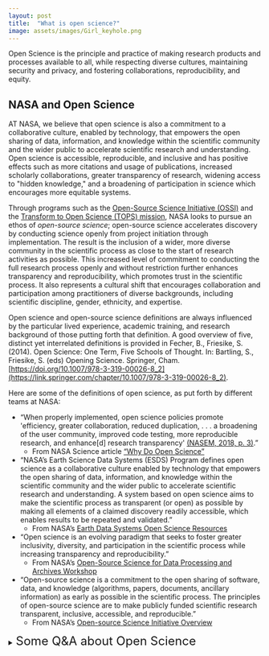 ```yaml
---
layout: post
title:  "What is open science?"
image: assets/images/Girl_keyhole.png
---
```


Open Science is the principle and practice of making research products and processes available to all, while respecting diverse cultures, maintaining security and privacy, and fostering collaborations, reproducibility, and equity.

## NASA and Open Science

AT NASA, we believe that open science is also a commitment to a collaborative culture, enabled by technology, that empowers the open sharing of data, information, and knowledge within the scientific community and the wider public to accelerate scientific research and understanding. Open science is accessible, reproducible, and inclusive and has positive effects such as more citations and usage of publications, increased scholarly collaborations, greater transparency of research, widening access to "hidden knowledge," and a broadening of participation in science which encourages more equitable systems. 

Through programs such as the [Open-Source Science Initiative (OSSI)](https://science.nasa.gov/open-science-overview) and the [Transform to Open Science (TOPS) mission](https://science.nasa.gov/open-science/transform-to-open-science), NASA looks to pursue an ethos of *open-source science*; open-source science accelerates discovery by conducting science openly from project initiation through implementation. The result is the inclusion of a wider, more diverse community in the scientific process as close to the start of research activities as possible. This increased level of commitment to conducting the full research process openly and without restriction further enhances transparency and reproducibility, which promotes trust in the scientific process. It also represents a cultural shift that encourages collaboration and participation among practitioners of diverse backgrounds, including scientific discipline, gender, ethnicity, and expertise.

Open science and open-source science definitions are always influenced by the particular lived experience, academic training, and research background of those putting forth that definition. A good overview of five, distinct yet interrelated definitions is provided in Fecher, B., Friesike, S. (2014). Open Science: One Term, Five Schools of Thought. In: Bartling, S., Friesike, S. (eds) Opening Science. Springer, Cham. [https://doi.org/10.1007/978-3-319-00026-8_2](https://link.springer.com/chapter/10.1007/978-3-319-00026-8_2).

Here are some of the definitions of open science, as put forth by different teams at NASA:
- “When properly implemented, open science policies promote 'efficiency, greater collaboration, reduced duplication, . . . a broadening of the user community, improved code testing, more reproducible research, and enhance[d] research transparency' [(NASEM, 2018, p. 3)](https://doi.org/10.17226/25116).”
  - From NASA Science article [“Why Do Open Science”](https://science.nasa.gov/open-science/why-do-open-science)  
- “NASA’s Earth Science Data Systems (ESDS) Program defines open science as a collaborative culture enabled by technology that empowers the open sharing of data, information, and knowledge within the scientific community and the wider public to accelerate scientific research and understanding. A system based on open science aims to make the scientific process as transparent (or open) as possible by making all elements of a claimed discovery readily accessible, which enables results to be repeated and validated.” 
  - From NASA’s [Earth Data Systems Open Science Resources](https://www.earthdata.nasa.gov/esds/open-science)
- “Open science is an evolving paradigm that seeks to foster greater inclusivity, diversity, and participation in the scientific process while increasing transparency and reproducibility.” 
  - From NASA’s [Open-Source Science for Data Processing and Archives Workshop](https://science.nasa.gov/researchers/science-data/open-source-science-workshop)
- “Open-source science is a commitment to the open sharing of software, data, and knowledge (algorithms, papers, documents, ancillary information) as early as possible in the scientific process. The principles of open-source science are to make publicly funded scientific research transparent, inclusive, accessible, and reproducible.” 
  - From NASA’s [Open-source Science Initiative Overview](https://science.nasa.gov/open-science-overview)  


<details> <summary><span style="font-size:x-large;">Some Q&A about Open Science</span></summary>

  <h4>What is open-source science (OSS)?</h4>
  Open-source science is a commitment to the open sharing of software, data, and knowledge (algorithms, papers, documents, ancillary information) from the start of research activities. The principles of OSS are to make publicly funded scientific research transparent, inclusive, accessible, and reproducible. OSS is enabled by advances in technology, including collaboration tools and cloud computing. More information is available from NASA's Science Mission Directorate (SMD) Policy Document <a href = "https://science.nasa.gov/researchers/science-data/science-information-policy">(SPD-41)</a> on science information policy.
  
  <h4>What is the difference between open-source science and open science?</h4>
  <a href = "https://agupubs.onlinelibrary.wiley.com/doi/full/10.1029/2020EA001562">Ramachandran et al.</a> define open science as “a collaborative culture enabled by technology that empowers the open sharing of data, information, and knowledge within the scientific community and the wider public to accelerate scientific research and understanding.” The primary difference is that open-source science commits to making the scientific process open from the start of research activities rather than making research results open once the research is complete and papers are published. The commitment to conduct research in the open supports greater participation in answering fundamental scientific questions and the use of publicly funded research, data, and analysis for societal benefit.
  
  <h4>What is the difference between open-source science and open data?</h4>
 Open data are a critical component of open-source science. Other components of OSS include open documentation, publications, citizen science, challenges/prizes, open-source software, open peer review, open notebooks, and open educational resources among others.
  
  <h4>Is the lack of open science a cultural or technical issue?</h4>
 Both. Open science is more than just the open sharing of data and code. It also is a cultural shift in the scientific process that encourages collaboration among people of diverse backgrounds, including scientific field, gender, location, ethnicity, and expertise. By removing barriers to participation in the scientific process, open-source science is inherently inclusive and collaborative. NASA’s vision is to use open science principles to expand participation in the scientific process, improve reproducibility, and accelerate scientific discovery for societal benefit. Technological considerations include use of existing investments in infrastructure and mechanisms for community contributions, while limiting the proliferation of unvalidated data.
 
 <h4>Does open science mean "free" science?</h4>
 Open science is the commitment to the full, free, and open sharing of data, code and knowledge as early in the research process as possible. 
In terms of activities related to NASA’s <a href = "https://science.nasa.gov/open-science">Open-Source Science Initiative</a>, <a href = "https://science.nasa.gov/science-red/s3fs-public/atoms/files/Scientific%20Information%20policy%20SPD-41.pdf">Science Mission Directorate</a> (SMD) Policy Document (SPD-41) consolidates existing guidance for the openness and accessibility of data, software, papers, and ancillary information resulting from SMD-funded efforts
  
  <h4>What is the first step to getting involved with open science?</h4>
 The first step is to support open-source science efforts within your communities. The <a href = "https://the-turing-way.netlify.app/welcome">Turing Way</a> is a community-driven guide that provides more details on how to design open projects. TOPS is developing an open science curriculum that will become available in late 2022. The <a href ="https://en.unesco.org/science-sustainable-future/open-science/recommendation">UNESCO recommendations</a> have detailed definitions and suggestions on areas of action to support open science.
  
  <h4>What incentives and disincentives are being used to encourage open science?</h4>
 NASA awards funding based on the strength of the scientific ideas and the ability to advance those for societal benefit. Traditionally, the enterprise has awarded individuals, but without a focus on openness; incentives have been based on publishing papers in big-release journals. However, NASA will take the next year to shift incentive structures from what they have been in the past, to include incentivizing open science activities (eg. collaborations, team-building, open data, open software, and open-access publications). This shift requires NASA to engage with professional organizations, academia, etc. to make it happen and be appropriately recognized. It is important to note that this shift is not automatic but rather will require some experimentation to see what works and what does not. It is also imperative that NASA get feedback from the community to ensure the effectiveness and efficiency of its OSS efforts.
  
  <h4>How do I know that my code will not be taken without proper attribution?</h4>
 One of the principles of open science is proper attribution of previous work, collaborations, and knowledge used from various sources. Making your code open, appropriately licenced, and assigning it a DOI will help researchers track code being developed. The open development of code should make it easier to identify when people aren’t properly attributing their work. 
  
  <h4>Can you recommend some resources to help people develop their research using open science principles?</h4>
One of the goals of TOPS is to develop resources to help researchers, organizations, and citizen scientists do their work using open science practices and principles. TOPS is developing an open science curriculum that will become available in late 2022. <a href = "https://docs.google.com/forms/d/e/1FAIpQLSeb_6PdbaPYFcVwXWgMJ053Q_pF2rW2YOu51Qmrh5nWaRYc7Q/viewform">Please sign up for our newsletter to receive the latest updates!</a>.
  
  <h4>How can I advocate for open science?</h4>
A few ways to get started are: Make data non-proprietary and available in an open repository; Provide datasets in standardized formats and assign them DOIs; Develop open-source software and code, using best practices and rigorous version control, so that people can reuse it; Support community development and encourage reuse; Publish in open-access journals; Actively engage the public through storytelling (blogging, social media), hack-a-thons, and citizen science; and cite your data, software, and documentation.
  
  <h4>Can you expand a bit more on how NASA is thinking about open science in terms of the research outputs domain?</h4>
    TOPS is advocating a vision of open science in which the entire research workflow--from inception to the creation of data and software artifacts and publishing results--is as open as possible.
 
 <h4>What kind of training and educational initiatives could we implement to make open science more accessible?</h4>
  <a href = "https://github.com/nasa/Transform-to-Open-Science/tree/main/docs/Area2_Capacity_Sharing/OpenCore">OpenCore</a> is just the beginning; TOPS will announce in late 2022, the upcoming Year of Open Science which will include a comprehensive plan on engaging with the scientific community through hackathons and summer/winter schools, and at all the large science society conferences. Check out our <a href = "https://github.com/nasa/Transform-to-Open-Science/blob/main/docs/Area1_Engagement/Outreach/tops_conferences.md">calendar</a> and we hope to see you there!
  
   <h4>How can research and data-driven artists further science? </h4>
  One way to broaden participation is through making science more accessible and the arts are one way to do that. We hope to have a <a href = "https://www.spaceappschallenge.org/">Space Apps challenge</a> focused on STEAM initiatives to get people from all of the world thinking about this.
  
   <h4>How does citizen science connect to open science?</h4>
  We realize that the road to making open science a reality doesn’t begin and end with academics and NASA scientists. We want to reach science-interested populations too! Citizen science provides an opportunity for the general science-interested public to get involved with scientific research to address societal needs, particularly those at a regional or local level, and to advance innovation.
  
  <h4>How can data scientists and machine learning experts help further open science?</h4>
  There are open science principles that those working with code and data can incorporate into their work, even if it is not “traditional” scientific research. They can make the underlying data findable, accessible, interoperable and reusable (which is known as the <a href = "https://www.go-fair.org/fair-principles/">FAIR principles</a>). Any code which is developed should be as open as possible (e.g., open-source or white-listing); including the creation of clear documentation so that others can build on your work. 

</details>

